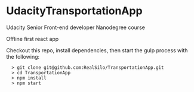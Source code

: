# UdacityTransportationApp

Udacity Senior Front-end developer Nanodegree course

Offline first react app

Checkout this repo, install dependencies, then start the gulp process with the following:

```
  > git clone git@github.com:RealSilo/TransportationApp.git
  > cd TransportationApp
  > npm install
  > npm start
```